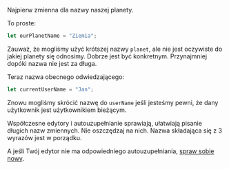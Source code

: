 Najpierw zmienna dla nazwy naszej planety.

To proste:

```js
let ourPlanetName = "Ziemia";
```

Zauważ, że mogliśmy użyć krótszej nazwy `planet`, ale nie jest oczywiste do jakiej planety się odnosimy. Dobrze jest być konkretnym. Przynajmniej dopóki nazwa nie jest za długa.

Teraz nazwa obecnego odwiedzającego:

```js
let currentUserName = "Jan";
```

Znowu mogliśmy skrócić nazwę do `userName` jeśli jesteśmy pewni, że dany użytkownik jest użytkownikiem bieżącym.

Współczesne edytory i autouzupełnianie sprawiają, ułatwiają pisanie długich nazw zmiennych. Nie oszczędzaj na nich. Nazwa składająca się z 3 wyrazów jest w porządku.

A jeśli Twój edytor nie ma odpowiedniego autouzupełniania, [spraw sobie nowy](/code-editors).
